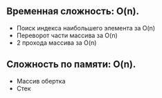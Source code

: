 ## Временная сложность: O(n).
- Поиск индекса наибольшего элемента за O(n)
- Переворот части массива за O(n)
- 2 прохода массива за O(n)

## Сложность по памяти: O(n).
- Массив обертка
- Стек
